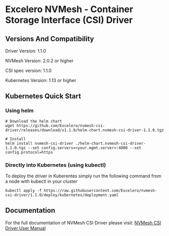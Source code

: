 
# Excelero NVMesh - Container Storage Interface (CSI) Driver


## Versions And Compatibility
Driver Version:     1.1.0

NVMesh Version:     2.0.2 or higher

CSI spec version:   1.1.0

Kubernetes Version: 1.13 or higher

## Kubernetes Quick Start

### Using helm
```
# Download the helm chart
wget https://github.com/Excelero/nvmesh-csi-driver/releases/download/v1.1.0/helm-chart.nvmesh-csi-driver-1.1.0.tgz

# Install
helm install nvmesh-csi-driver ./helm-chart.nvmesh-csi-driver-1.1.0.tgz --set config.servers=<your.mgmt.server>:4000 --set config.protocol=https
```

### Directly into Kubernetes (using kubectl)
To deploy the driver in Kuberentes simply run the following command from a node with kubectl in your cluster

```
kubectl apply -f https://raw.githubusercontent.com/Excelero/nvmesh-csi-driver/1.1.0/deploy/kubernetes/deployment.yaml
```

## Documentation
For the full documentation of NVMesh CSI Driver please visit: [NVMesh CSI Driver User Manual](https://www.excelero.com/nvmesh-csi-driver-guide/)